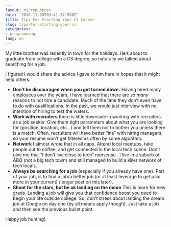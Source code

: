 ```yaml
---
layout: micropubpost
date: '2018-11-28T03:41:37.598Z'
title: Tips For Starting Your CS Career
slug: tips-for-starting-your-cs
categories:
- programming
lang: en
---
```

My little brother was recently in town for the holidays. He’s about to graduate from college with a CS degree, so naturally we talked about searching for a job. 

I figured I would share the advice I gave to him here in hopes that it might help others. 

- **Don’t be discouraged when you get turned down.** Having hired many employees over the years, I have learned that there are _so many_ reasons to not hire a candidate. Much of the time they don’t even have to do with qualifications. In the past, we would just interview with no intention of hiring to test the waters. 
- **Work with recruiters** there is little downside in working with recruiters as a job seeker. Give them tight parameters about what you are looking for (position, location, etc...) and tell them not to bother you unless there is a match. Often, recruiters will have better “ins” with hiring managers, so your resume won’t get filtered as often by some algorithm. 
- **Network** I almost wrote that in all caps. Attend local meetups, take people out to coffee, and get connected in the local tech scene. Don’t give me that “I don’t live close to tech” nonsense . I live in a suburb of ABQ (not a big tech town) and still managed to build a killer network of tech locals. 
- **Always be searching for a job** (especially if you already have one). Part of your job, is to find a job/a better job (or at least leverage to get paid more in your current) (longer post on this later). 
- **Shoot for the stars, but be ok landing on the moon** This is more for new grads. Landing a job will give you that confidence boost you need to begin your life outside college. So, don’t stress about landing the dream job at Google on day one (by all means apply though). Just take a job and then see the previous bullet point. 

Happy job hunting!
